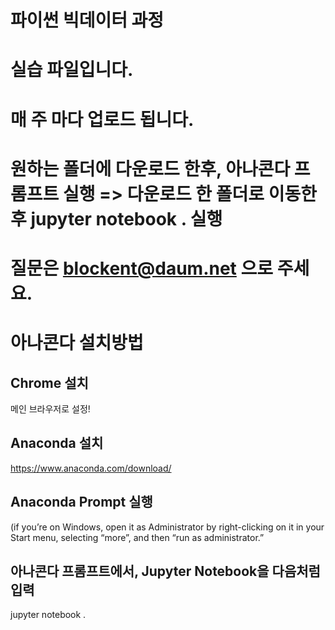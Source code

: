 # 파이썬 빅데이터 과정

# 실습 파일입니다.

# 매 주 마다 업로드 됩니다.

# 원하는 폴더에 다운로드 한후, 아나콘다 프롬프트 실행 => 다운로드 한 폴더로 이동한 후 jupyter notebook . 실행

# 질문은 blockent@daum.net 으로 주세요.

# 아나콘다 설치방법

## Chrome 설치 
메인 브라우저로 설정!

## Anaconda 설치
https://www.anaconda.com/download/

## Anaconda Prompt 실행 
(if you’re on Windows, open it as Administrator by right-clicking on it in your Start menu, selecting “more”, and then “run as administrator.”

## 아나콘다 프롬프트에서, Jupyter Notebook을 다음처럼 입력
jupyter notebook .
